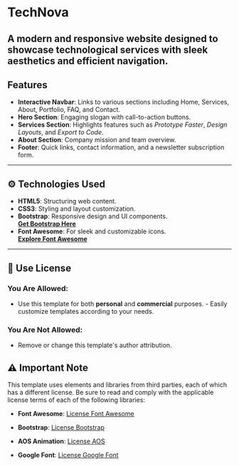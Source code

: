 # TechNova

A modern and responsive website designed to showcase technological services with sleek aesthetics and efficient navigation.
---
## Features
- **Interactive Navbar**: Links to various sections including Home, Services, About, Portfolio, FAQ, and Contact.
- **Hero Section**: Engaging slogan with call-to-action buttons.
- **Services Section**: Highlights features such as *Prototype Faster*, *Design Layouts*, and *Export to Code*.
- **About Section**: Company mission and team overview.
- **Footer**: Quick links, contact information, and a newsletter subscription form.
---
## ⚙️ Technologies Used
- **HTML5**: Structuring web content.
- **CSS3**: Styling and layout customization.
- **Bootstrap**: Responsive design and UI components.  
  **[Get Bootstrap Here](https://getbootstrap.com/)**
- **Font Awesome**: For sleek and customizable icons.  
  **[Explore Font Awesome](https://fontawesome.com/)**
---
## 📜 Use License
### You Are Allowed:
- Use this template for both **personal** and **commercial** purposes. - Easily customize templates according to your needs.

### You Are Not Allowed: 
- Remove or change this template's author attribution.

## ⚠️ Important Note
This template uses elements and libraries from third parties, each of which has a different license. Be sure to read and comply with the applicable license terms of each of the following libraries:

- **Font Awesome**: [License Font Awesome](https://fontawesome.com/license/free)

- **Bootstrap**: [License Bootstrap](https://getbootstrap.com/docs/5.0/getting-started/introduction/#license)

- **AOS Animation**: [License AOS](https://github.com/michalsnik/aos/blob/master/LICENSE)

- **Google Font**: [License Google Font](https://fonts.google.com/knowledge/glossary/licensing)
